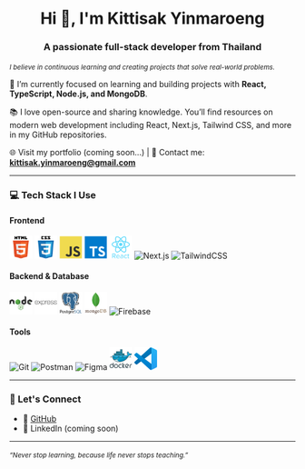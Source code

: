 <h1 align="center">Hi 👋, I'm Kittisak Yinmaroeng</h1>
<h3 align="center">A passionate full-stack developer from Thailand</h3>

<em><small>I believe in continuous learning and creating projects that solve real-world problems.</small></em>

🚀 I’m currently focused on learning and building projects with **React, TypeScript, Node.js, and MongoDB**.

📚 I love open-source and sharing knowledge. You’ll find resources on modern web development including React, Next.js, Tailwind CSS, and more in my GitHub repositories.

🌐 Visit my portfolio (coming soon...) | 📧 Contact me: **kittisak.yinmaroeng@gmail.com**

---

### 💻 Tech Stack I Use

#### Frontend
<p>
  <img src="https://raw.githubusercontent.com/devicons/devicon/master/icons/html5/html5-original-wordmark.svg" alt="HTML" width="40"/>
  <img src="https://raw.githubusercontent.com/devicons/devicon/master/icons/css3/css3-original-wordmark.svg" alt="CSS" width="40"/>
  <img src="https://raw.githubusercontent.com/devicons/devicon/master/icons/javascript/javascript-original.svg" alt="JavaScript" width="40"/>
  <img src="https://raw.githubusercontent.com/devicons/devicon/master/icons/typescript/typescript-original.svg" alt="TypeScript" width="40"/>
  <img src="https://raw.githubusercontent.com/devicons/devicon/master/icons/react/react-original-wordmark.svg" alt="React" width="40"/>
  <img src="https://cdn.worldvectorlogo.com/logos/nextjs-2.svg" alt="Next.js" width="40"/>
  <img src="https://www.vectorlogo.zone/logos/tailwindcss/tailwindcss-icon.svg" alt="TailwindCSS" width="40"/>
</p>

#### Backend & Database
<p>
  <img src="https://raw.githubusercontent.com/devicons/devicon/master/icons/nodejs/nodejs-original-wordmark.svg" alt="Node.js" width="40"/>
  <img src="https://raw.githubusercontent.com/devicons/devicon/master/icons/express/express-original-wordmark.svg" alt="Express" width="40"/>
  <img src="https://raw.githubusercontent.com/devicons/devicon/master/icons/postgresql/postgresql-original-wordmark.svg" alt="PostgreSQL" width="40"/>
  <img src="https://raw.githubusercontent.com/devicons/devicon/master/icons/mongodb/mongodb-original-wordmark.svg" alt="MongoDB" width="40"/>
  <img src="https://www.vectorlogo.zone/logos/firebase/firebase-icon.svg" alt="Firebase" width="40"/>
</p>

#### Tools
<p>
  <img src="https://www.vectorlogo.zone/logos/git-scm/git-scm-icon.svg" alt="Git" width="40"/>
  <img src="https://www.vectorlogo.zone/logos/getpostman/getpostman-icon.svg" alt="Postman" width="40"/>
  <img src="https://www.vectorlogo.zone/logos/figma/figma-icon.svg" alt="Figma" width="40"/>
  <img src="https://raw.githubusercontent.com/devicons/devicon/master/icons/docker/docker-original-wordmark.svg" alt="Docker" width="40"/>
  <img src="https://raw.githubusercontent.com/devicons/devicon/master/icons/vscode/vscode-original.svg" alt="VSCode" width="40"/>
</p>

---

### 💬 Let's Connect
- 💼 [GitHub](https://github.com/brightkittisak)
- 💬 LinkedIn (coming soon)

---

<small><em>“Never stop learning, because life never stops teaching.”</em></small>
